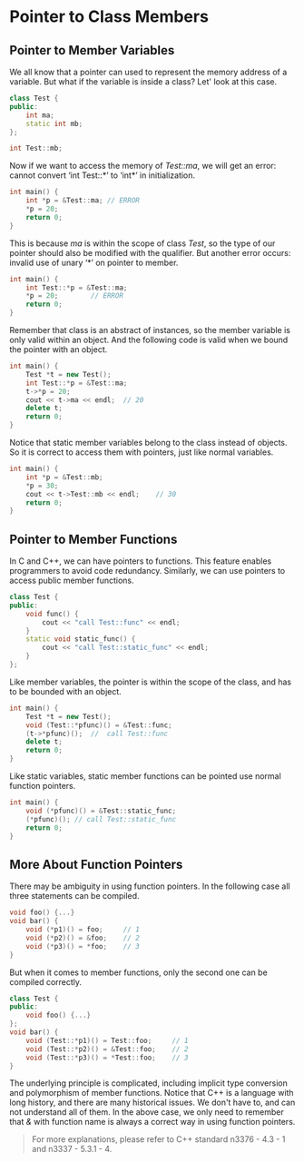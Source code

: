 # Pointer to Class Members

## Pointer to Member Variables

We all know that a pointer can used to represent the memory address of a variable. But what if the variable is inside a class? Let' look at this case.

```cpp
class Test {
public:
    int ma;
    static int mb;
};

int Test::mb;
```

Now if we want to access the memory of *Test::ma*, we will get an error: cannot convert ‘int Test::\*’ to ‘int\*’ in initialization.

```cpp
int main() {
    int *p = &Test::ma;	// ERROR
    *p = 20;
    return 0;
}
```

This is because *ma* is within the scope of class *Test*, so the type of our pointer should also be modified with the qualifier. But another error occurs: invalid use of unary ‘*’ on pointer to member. 

```cpp
int main() {
    int Test::*p = &Test::ma;
    *p = 20;		// ERROR
    return 0;
}
```

Remember that class is an abstract of instances, so the member variable is only valid within an object. And the following code is valid when we bound the pointer with an object.

```cpp
int main() {
    Test *t = new Test();
    int Test::*p = &Test::ma;
    t->*p = 20;
    cout << t->ma << endl;	// 20
    delete t;
    return 0;
}
```

Notice that static member variables belong to the class instead of objects. So it is correct to access them with pointers, just like normal variables.

```cpp
int main() {
    int *p = &Test::mb;
    *p = 30;
    cout << t->Test::mb << endl;	// 30
    return 0;
}
```

## Pointer to Member Functions

In C and C++, we can have pointers to functions. This feature enables programmers to avoid code redundancy. Similarly, we can use pointers to access public member functions.

```cpp
class Test {
public:
    void func() {
        cout << "call Test::func" << endl;
    }
    static void static_func() {
        cout << "call Test::static_func" << endl;
    }
};
```

Like member variables, the pointer is within the scope of the class, and has to be bounded with an object.

```cpp
int main() {
    Test *t = new Test();
    void (Test::*pfunc)() = &Test::func;
    (t->*pfunc)();	//	call Test::func
    delete t;
    return 0;
}
```

Like static variables, static member functions can be pointed use normal function pointers.

```cpp
int main() {
    void (*pfunc)() = &Test::static_func;
    (*pfunc)();	// call Test::static_func
    return 0;
}
```

## More About Function Pointers

There may be ambiguity in using function pointers. In the following case all three statements can be compiled.

```cpp
void foo() {...}
void bar() {
    void (*p1)() = foo;		// 1
    void (*p2)() = &foo;	// 2
    void (*p3)() = *foo;	// 3
}
```

But when it comes to member functions, only the second one can be compiled correctly.

```cpp
class Test {
public:
    void foo() {...}
};
void bar() {
    void (Test::*p1)() = Test::foo;		// 1
    void (Test::*p2)() = &Test::foo;	// 2
    void (Test::*p3)() = *Test::foo;	// 3
}
```

The underlying principle is complicated, including implicit type conversion and polymorphism of member functions. Notice that C++ is a language with long history, and there are many historical issues. We don't have to, and can not understand all of them. In the above case, we only need to remember that *&* with function name is always a correct way in using function pointers.

> For more explanations, please refer to C++ standard n3376 - 4.3 - 1 and n3337 - 5.3.1 - 4.
